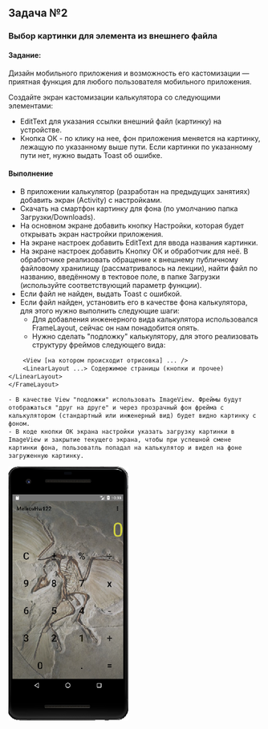 ## Задача №2
### Выбор картинки для элемента из внешнего файла
#### Задание:

Дизайн мобильного приложения и возможность его кастомизации — приятная функция для любого пользователя мобильного приложения.

Создайте экран кастомизации калькулятора со следующими элементами:
- EditText для указания ссылки внешний файл (картинку) на устройстве.
- Кнопка ОК - по клику на нее, фон приложения меняется на картинку, лежащую по указанному выше пути. Если картинки по указанному пути нет, нужно выдать Toast об ошибке.

#### Выполнение
- В приложении калькулятор (разработан на предыдущих занятиях) добавить экран (Activity) с настройками.
- Скачать на смартфон картинку для фона (по умолчанию папка Загрузки/Downloads).
- На основном экране добавить кнопку Настройки, которая будет открывать экран настройки приложения.
- На экране настроек добавить EditText для ввода названия картинки.
- На экране настроек добавить Кнопку ОК и обработчик для неё. В обработчике реализовать обращение к внешнему публичному файловому хранилищу (рассматривалось на лекции), найти файл по названию, введённому в тектовое поле, в папке Загрузки (используйте соответствующий параметр функции).
- Если файл не найден, выдать Toast с ошибкой.
- Если файл найден, установить его в качестве фона калькулятора, для этого нужно выполнить следующие шаги:
    - Для добавления инженерного вида калькулятора использовался FrameLayout, сейчас он нам понадобится опять.
    - Нужно сделать "подложку" калькулятору, для этого реализовать структуру фреймов следующего вида:
```<FrameLayout ...>
    <View [на котором происходит отрисовка] ... />
    <LinearLayout ...> Содержимое страницы (кнопки и прочее) </LinearLayout>
</FrameLayout>
```
    - В качестве View "подложки" использовать ImageView. Фреймы будут отображаться "друг на друге" и через прозрачный фон фрейма с калькулятором (стандартный или инженерный вид) будет видно картинку с фоном.
    - В коде кнопки ОК экрана настройки указать загрузку картинки в ImageView и закрытие текущего экрана, чтобы при успешной смене картинки фона, пользоватль попадал на калькулятор и видел на фоне загруженную картинку.

![](screen.png)